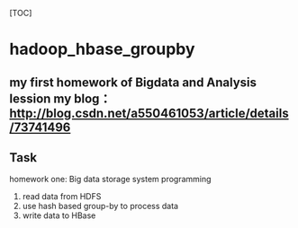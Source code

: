 [TOC]

# hadoop_hbase_groupby
my first homework of Bigdata and Analysis lession
my blog：http://blog.csdn.net/a550461053/article/details/73741496
---
## Task
homework one: Big data storage system programming
1. read data from HDFS
2. use hash based group-by to process data
3. write data to HBase
